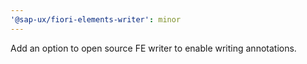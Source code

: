 ```yaml
---
'@sap-ux/fiori-elements-writer': minor
---
```


Add an option to open source FE writer to enable writing annotations.
